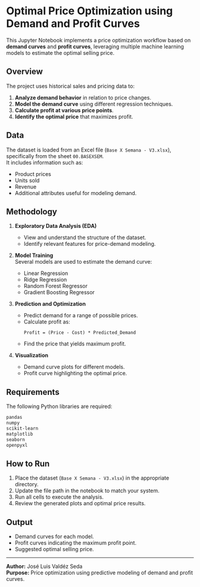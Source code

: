 # Optimal Price Optimization using Demand and Profit Curves

This Jupyter Notebook implements a price optimization workflow based on **demand curves** and **profit curves**, leveraging multiple machine learning models to estimate the optimal selling price.

## Overview

The project uses historical sales and pricing data to:
1. **Analyze demand behavior** in relation to price changes.
2. **Model the demand curve** using different regression techniques.
3. **Calculate profit at various price points**.
4. **Identify the optimal price** that maximizes profit.

## Data

The dataset is loaded from an Excel file (`Base X Semana - V3.xlsx`), specifically from the sheet `00.BASEXSEM`.  
It includes information such as:
- Product prices
- Units sold
- Revenue
- Additional attributes useful for modeling demand.

## Methodology

1. **Exploratory Data Analysis (EDA)**  
   - View and understand the structure of the dataset.
   - Identify relevant features for price-demand modeling.

2. **Model Training**  
   Several models are used to estimate the demand curve:
   - Linear Regression
   - Ridge Regression
   - Random Forest Regressor
   - Gradient Boosting Regressor

3. **Prediction and Optimization**  
   - Predict demand for a range of possible prices.
   - Calculate profit as:
     ```
     Profit = (Price - Cost) * Predicted_Demand
     ```
   - Find the price that yields maximum profit.

4. **Visualization**  
   - Demand curve plots for different models.
   - Profit curve highlighting the optimal price.

## Requirements

The following Python libraries are required:
```bash
pandas
numpy
scikit-learn
matplotlib
seaborn
openpyxl
```

## How to Run

1. Place the dataset (`Base X Semana - V3.xlsx`) in the appropriate directory.
2. Update the file path in the notebook to match your system.
3. Run all cells to execute the analysis.
4. Review the generated plots and optimal price results.

## Output

- Demand curves for each model.
- Profit curves indicating the maximum profit point.
- Suggested optimal selling price.

---
**Author:** José Luis Valdéz Seda  
**Purpose:** Price optimization using predictive modeling of demand and profit curves.

